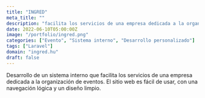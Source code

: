 ```yaml
---
title: "INGRED"
meta_title: ""
description: "facilita los servicios de una empresa dedicada a la organización de eventos"
date: 2022-06-10T05:00:00Z
image: "/portfolio/ingred.png"
categories: ["Evento", "Sistema interno", "Desarrollo personalizado"]
tags: ["Laravel"]
domain: "ingred.hu"
draft: false
---
```


Desarrollo de un sistema interno que facilita los servicios de una empresa dedicada a la organización de eventos. El sitio web es fácil de usar, con una navegación lógica y un diseño limpio.